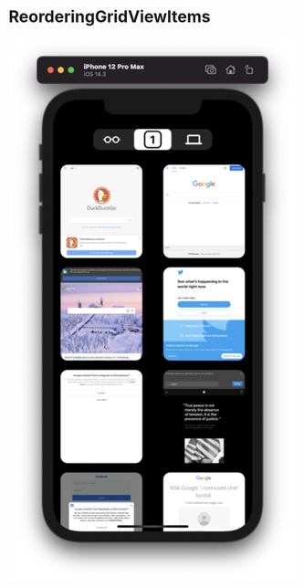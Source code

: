 # ReorderingGridViewItems

![](https://github.com/ram4ik/ReorderingGridViewItems/blob/main/ReorderingGridViewItems/Assets.xcassets/Screenshot%202021-01-18%20at%2015.26.02.imageset/Screenshot%202021-01-18%20at%2015.26.02.png)

